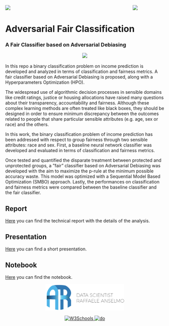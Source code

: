 <p float="left">
 <img src="https://github.com/LorenzoPastore/FoCS_2019-20/blob/master/images/DS%20Logo.png" width = "500"/>
 <img src="https://github.com/LorenzoPastore/FoCS_2019-20/blob/master/images/Bicocca%20Logo.png" width = "100" align="right"/>
</p>

# Adversarial Fair Classification
### A Fair Classifier based on Adversarial Debiasing

<p align="center">
	<img src="https://github.com/LorenzoPastore/University/Advanced Machine Learning/images/fair_HD.gif" width = "300">
</p>

In this repo a binary classification problem on income prediction is developed and analyzed in terms of classification and fairness metrics. A fair classifier based on Adversarial Debiasing is proposed, along with a Hyperparameters Optimization (HPO).


The widespread use of algorithmic decision processes in sensible domains like credit ratings, justice or housing allocations have raised many questions about their transparency, accountability and fairness. Although these complex learning methods are often treated like black boxes, they should be designed in order to ensure minimum discrepancy between the outcomes related to people that share particular sensible attributes (e.g. age, sex or race) and the others.

In this work, the binary classification problem of income prediction has been addressed with respect to group fairness through two sensible attributes: race and sex. First, a baseline neural network classifier was developed and evaluated in terms of classification and fairness metrics.

Once tested and quantified the disparate treatment between protected and unprotected groups, a ”fair” classifier based on Adversarial Debiasing was developed with the aim to maximize the p-rule at the minimum possible accuracy waste. This model was optimized with a Sequential Model Based Optimization (SMBO) approach. Lastly, the performances on classification and fairness metrics were compared between the baseline classifier and the fair classifier.

## Report

[Here](https://github.com/RaffaeleAns/Adversarial-Fair-Classifier/blob/master/report.pdf) you can find the technical report with the details of the analysis.

## Presentation

[Here](https://github.com/RaffaeleAns/Adversarial-Fair-Classifier/blob/master/AML%20presentazione.pdf) you can find a short presentation.

## Notebook

[Here](https://github.com/RaffaeleAns/Adversarial-Fair-Classifier/blob/master/code.ipynb) you can find the notebook.




<p align = "center">
  <img src="https://github.com/RaffaeleAns/AML-Assignments/blob/master/images/AR%20Logo.png" width = "250">
</p>    
    
    
<p align = "center">
<a href="https://github.com/RaffaeleAns">
<img border="0" alt="W3Schools" src="https://github.com/RaffaeleAns/Foundation-of-CS-Exam-Project/blob/master/images/GitHub%20Logo.png" width="20" height="20">
</a>
 <a href="https://www.linkedin.com/in/raffaele-anselmo-213a0a179">
<img border="0" alt="do" src="https://github.com/RaffaeleAns/Foundation-of-CS-Exam-Project/blob/master/images/LinkedIn%20Logo.png" width="20" height="20">
</a>
</p>




